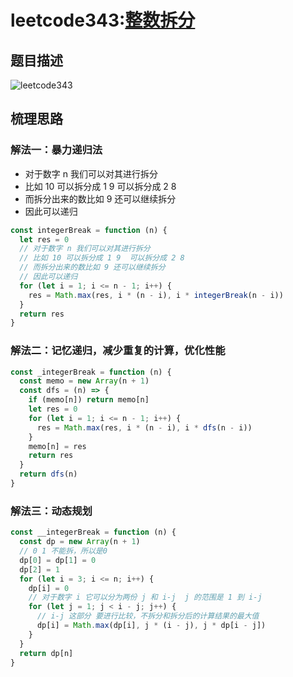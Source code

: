 # leetcode343:[整数拆分](https://leetcode-cn.com/problems/intersection-of-two-arrays/)

## 题目描述

![leetcode343](https://blog-1256985533.cos.ap-nanjing.myqcloud.com/img/leetcode343_integerBreak.png)

## 梳理思路

### 解法一：暴力递归法

- 对于数字 n 我们可以对其进行拆分
- 比如 10 可以拆分成 1 9 可以拆分成 2 8
- 而拆分出来的数比如 9 还可以继续拆分
- 因此可以递归

```javascript
const integerBreak = function (n) {
  let res = 0
  // 对于数字 n 我们可以对其进行拆分
  // 比如 10 可以拆分成 1 9  可以拆分成 2 8
  // 而拆分出来的数比如 9 还可以继续拆分
  // 因此可以递归
  for (let i = 1; i <= n - 1; i++) {
    res = Math.max(res, i * (n - i), i * integerBreak(n - i))
  }
  return res
}
```

### 解法二：记忆递归，减少重复的计算，优化性能

```javascript
const _integerBreak = function (n) {
  const memo = new Array(n + 1)
  const dfs = (n) => {
    if (memo[n]) return memo[n]
    let res = 0
    for (let i = 1; i <= n - 1; i++) {
      res = Math.max(res, i * (n - i), i * dfs(n - i))
    }
    memo[n] = res
    return res
  }
  return dfs(n)
}
```

### 解法三：动态规划

```javascript
const __integerBreak = function (n) {
  const dp = new Array(n + 1)
  // 0 1 不能拆，所以是0
  dp[0] = dp[1] = 0
  dp[2] = 1
  for (let i = 3; i <= n; i++) {
    dp[i] = 0
    // 对于数字 i 它可以分为两份 j 和 i-j  j 的范围是 1 到 i-j
    for (let j = 1; j < i - j; j++) {
      // i-j 这部分 要进行比较，不拆分和拆分后的计算结果的最大值
      dp[i] = Math.max(dp[i], j * (i - j), j * dp[i - j])
    }
  }
  return dp[n]
}
```

